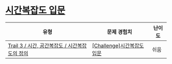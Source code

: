# [시간복잡도 입문](https://https://en.codetree.ai/trails/complete/curated-cards/challenge-time-complexity-1)

|유형|문제 경험치|난이도|
|---|---|---|
|[Trail 3 / 시간, 공간복잡도 / 시간복잡도의 정의](https://https://en.codetree.ai/trail-info/novice-high/)|[[Challenge]시간복잡도 입문](https://https://en.codetree.ai/trails/complete/curated-cards/challenge-time-complexity-1/)|쉬움|

